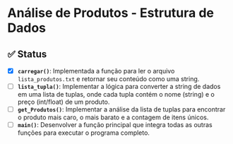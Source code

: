 # Análise de Produtos - Estrutura de Dados

## ✅ Status 

- [x] **`carregar()`**: Implementada a função para ler o arquivo `lista_produtos.txt` e retornar seu conteúdo como uma string.
- [ ] **`lista_tupla()`**: Implementar a lógica para converter a string de dados em uma lista de tuplas, onde cada tupla contém o nome (string) e o preço (int/float) de um produto.
- [ ] **`get_Produtos()`**: Implementar a análise da lista de tuplas para encontrar o produto mais caro, o mais barato e a contagem de itens únicos.
- [ ] **`main()`**: Desenvolver a função principal que integra todas as outras funções para executar o programa completo.
